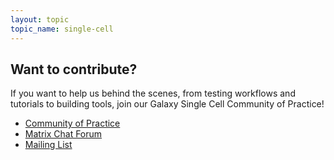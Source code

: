```yaml
---
layout: topic
topic_name: single-cell
---
```


## Want to contribute?

If you want to help us behind the scenes, from testing workflows and tutorials to building tools, join our Galaxy Single Cell Community of Practice!

 - <i class="fa fa-hand-o-right" aria-hidden="true"></i> [Community of Practice](https://galaxyproject.org/projects/singlecell/)
 - <i class="fa fa-external-link-alt" aria-hidden="true"></i> [Matrix Chat Forum](https://matrix.to/#/#usegalaxy-eu_single-cell-workflows:gitter.im)
 - <i class="fa fa-envelope" aria-hidden="true"> </i> [Mailing List](https://lists.galaxyproject.org/lists/single-cell-cop.lists.galaxyproject.org/)
